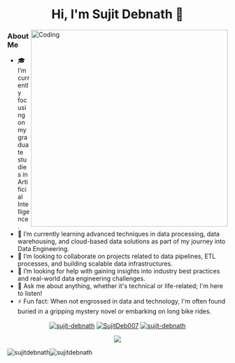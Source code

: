 <h1 align="center">Hi, I'm Sujit Debnath 👋</h1>
<img align="right" alt="Coding" src="https://cdn.dribbble.com/users/1162077/screenshots/3848914/programmer.gif" width="450"/>

### About Me
- 🎓 I’m currently focusing on my graduate studies in Artificial Intelligence.
- 🌱 I’m currently learning advanced techniques in data processing, data warehousing, and cloud-based data solutions as part of my journey into Data Engineering.
- 👥 I’m looking to collaborate on projects related to data pipelines, ETL processes, and building scalable data infrastructures.
- 🤝 I’m looking for help with gaining insights into industry best practices and real-world data engineering challenges.
- 💬 Ask me about anything, whether it's technical or life-related; I'm here to listen!
- ⚡ Fun fact: When not engrossed in data and technology, I'm often found buried in a gripping mystery novel or embarking on long bike rides.

<p align="center">
<a href="https://www.linkedin.com/in/sujit-debnath" target="blank"><img align="center" src="https://img.shields.io/badge/LinkedIn-0077B5?style=for-the-badge&logo=linkedin&logoColor=white&link=https://www.linkedin.com/in/sujit-debnath" alt="sujit-debnath"/></a>
<a href="https://twitter.com/SujitDeb007" target="blank"><img align="center" src="https://img.shields.io/badge/Twitter-1DA1F2?style=for-the-badge&logo=twitter&logoColor=white&link=https://twitter.com/SujitDeb007" alt="SujitDeb007"/></a>
<a href="https://www.leetcode.com/sujit-debnath" target="blank"><img align="center" src="https://img.shields.io/badge/dynamic/json?style=for-the-badge&labelColor=black&color=%23ffa116&label=Solved&query=solvedOverTotal&url=https%3A%2F%2Fleetcode-badge.vercel.app%2Fapi%2Fusers%2Fsujit-debnath&logo=leetcode&logoColor=yellow" alt="sujit-debnath"/></a>
</p>

<p align="center"><img src="https://profile-counter.glitch.me/sujitdebnath/count.svg" /></p>

<div style="display: flex; flex-direction: row;">
  <img class="img" src="https://github-readme-stats.vercel.app/api?username=sujitdebnath&show_icons=true&locale=en" alt="sujitdebnath" />
  <img class="img" src="https://github-readme-streak-stats.herokuapp.com/?user=sujitdebnath&" alt="sujitdebnath" />
</div>

<!-- <img align="left" src="https://github-readme-stats.vercel.app/api/top-langs?username=sujitdebnath&show_icons=true&locale=en&layout=donut" alt="sujitdebnath" /> -->
